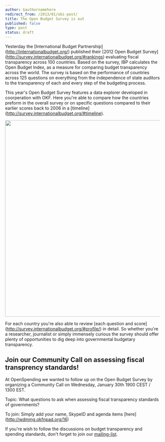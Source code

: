 ```yaml
---
author: $authornamehere
redirect_from: /2013/01/obi-post/
title: The Open Budget Survey is out
published: false
type: post
status: draft
---
```


Yesterday the [International Budget Partnership] (http://internationalbudget.org/) published their [2012 Open Budget Survey] (http://survey.internationalbudget.org/#rankings) evaluating fiscal transparency across 100 countries. Based on the survey, IBP calculates the Open Budget Index, as a measure for comparing budget transparency across the world. The survey is based on the performance of countries across 125 questions on everything from the independence of state auditors to the transparency of each and every step of the budgeting process.  

This year's Open Budget Survey features a data explorer developed in coorperation with OKF. Here you're able to compare how the countries preform in the overall survey or on specific questions compared to their earlier scores back to 2006 in a [timeline] (http://survey.internationalbudget.org/#timeline). 

<img alt="" src="http://farm9.staticflickr.com/8193/8405868061_7026f50eb3.jpg" title="The data explorer timeline" class="alignnone" width="640" height="640" />

For each country you're also able to review [each question and score] (http://survey.internationalbudget.org/#profile/) in detail. So whether you're a researcher, journalist or simply immensely curious the survey should offer plenty of opportunities to dig deep into governmental budgetary transparency. 

## Join our Community Call on assessing fiscal transprency standards!
At OpenSpending we wanted to follow up on the Open Budget Survey by organizing a Community Call on Wednesday, January 30th 1900 CEST / 1300 EST.

Topic: What questions to ask when assessing fiscal transparency standards of governments?

To join: Simply add your name, SkypeID and agenda items [here] (http://wdmmg.okfnpad.org/16)

If you're wish to follow the discussions on budget transparency and spending standards, don't forget to join our [mailing-list](http://lists.okfn.org/mailman/listinfo/openspending). 

